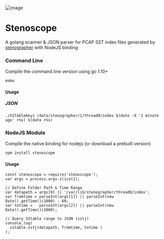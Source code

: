 ![image](https://user-images.githubusercontent.com/1423657/113490373-b0c57500-94c9-11eb-92e0-8747166e6ce7.png)

# Stenoscope
A golang scanner & JSON parser for PCAP SST index files generated by [stenographer](https://github.com/google/stenographer) with NodeJS binding

### Command Line
Compile the command line version using go 1.10+
```
make
```

#### Usage
##### JSON
```
./SSTableKeys /data/stenographer/1/thread0/index $(date -d '1 minute ago' +%s) $(date +%s)
```

### NodeJS Module
Compile the native binding for nodejs (or download a prebuilt version)
```
npm install stenoscope
```

#### Usage
```
const stenoscope = require('stenoscope');
var args = process.argv.slice(2);

// Define Folder Path & Time Range
var datapath = args[0] || '/var/lib/stenographer/thread0/index';
var fromtime = parseInt(args[1]) || parseInt(new Date().getTime()/1000) - 60;
var totime =   parseInt(args[2]) || parseInt(new Date().getTime()/1000);

// Query SStable range to JSON (sstj)
console.log(
  sstable.sstj(datapath, fromtime, totime )
);
```

